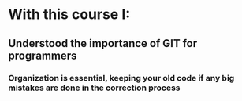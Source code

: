 # With this course I:
## Understood the importance of GIT for programmers
### Organization is essential, keeping your old code if any big mistakes are done in the correction process  
